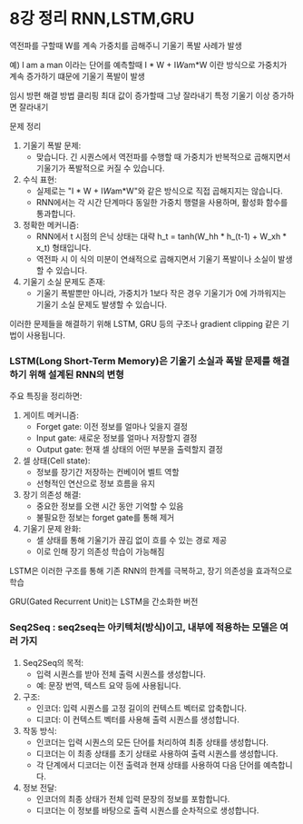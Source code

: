 # 8강 정리 RNN,LSTM,GRU

역전파를 구할때 W를 계속 가중치를 곱해주니 기울기 폭발 사례가 발생

예) I am a man 이라는 단어를 예측할때 I * W + I*W*am*W 이란 방식으로 가중치가 계속 증가하기 떄문에 기울기 폭발이 발생

임시 방편 해결 방법 클리핑 최대 값이 증가할때 그냥 잘라내기 특정 기울기 이상 증가하면 잘라내기

문제 정리

1. 기울기 폭발 문제:
    - 맞습니다. 긴 시퀀스에서 역전파를 수행할 때 가중치가 반복적으로 곱해지면서 기울기가 폭발적으로 커질 수 있습니다.
2. 수식 표현:
    - 실제로는 "I * W + I*W*am*W"와 같은 방식으로 직접 곱해지지는 않습니다.
    - RNN에서는 각 시간 단계마다 동일한 가중치 행렬을 사용하며, 활성화 함수를 통과합니다.
3. 정확한 메커니즘:
    - RNN에서 t 시점의 은닉 상태는 대략 h_t = tanh(W_hh * h_(t-1) + W_xh * x_t) 형태입니다.
    - 역전파 시 이 식의 미분이 연쇄적으로 곱해지면서 기울기 폭발이나 소실이 발생할 수 있습니다.
4. 기울기 소실 문제도 존재:
    - 기울기 폭발뿐만 아니라, 가중치가 1보다 작은 경우 기울기가 0에 가까워지는 기울기 소실 문제도 발생할 수 있습니다.

이러한 문제들을 해결하기 위해 LSTM, GRU 등의 구조나 gradient clipping 같은 기법이 사용됩니다.

### LSTM(Long Short-Term Memory)은 기울기 소실과 폭발 문제를 해결하기 위해 설계된 RNN의 변형

주요 특징을 정리하면:

1. 게이트 메커니즘:
    - Forget gate: 이전 정보를 얼마나 잊을지 결정
    - Input gate: 새로운 정보를 얼마나 저장할지 결정
    - Output gate: 현재 셀 상태의 어떤 부분을 출력할지 결정
2. 셀 상태(Cell state):
    - 정보를 장기간 저장하는 컨베이어 벨트 역할
    - 선형적인 연산으로 정보 흐름을 유지
3. 장기 의존성 해결:
    - 중요한 정보를 오랜 시간 동안 기억할 수 있음
    - 불필요한 정보는 forget gate를 통해 제거
4. 기울기 문제 완화:
    - 셀 상태를 통해 기울기가 끊김 없이 흐를 수 있는 경로 제공
    - 이로 인해 장기 의존성 학습이 가능해짐

LSTM은 이러한 구조를 통해 기존 RNN의 한계를 극복하고, 장기 의존성을 효과적으로 학습

GRU(Gated Recurrent Unit)는 LSTM을 간소화한 버전



### Seq2Seq : seq2seq는 아키텍처(방식)이고, 내부에 적용하는 모델은 여러 가지

1. Seq2Seq의 목적:
    - 입력 시퀀스를 받아 전체 출력 시퀀스를 생성합니다.
    - 예: 문장 번역, 텍스트 요약 등에 사용됩니다.
2. 구조:
    - 인코더: 입력 시퀀스를 고정 길이의 컨텍스트 벡터로 압축합니다.
    - 디코더: 이 컨텍스트 벡터를 사용해 출력 시퀀스를 생성합니다.
3. 작동 방식:
    - 인코더는 입력 시퀀스의 모든 단어를 처리하여 최종 상태를 생성합니다.
    - 디코더는 이 최종 상태를 초기 상태로 사용하여 출력 시퀀스를 생성합니다.
    - 각 단계에서 디코더는 이전 출력과 현재 상태를 사용하여 다음 단어를 예측합니다.
4. 정보 전달:
    - 인코더의 최종 상태가 전체 입력 문장의 정보를 포함합니다.
    - 디코더는 이 정보를 바탕으로 출력 시퀀스를 순차적으로 생성합니다.